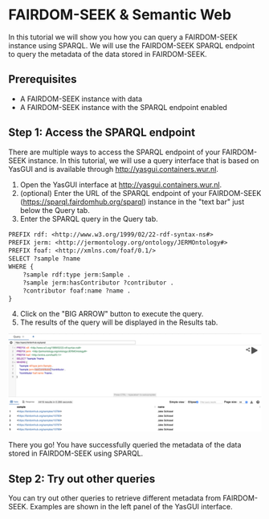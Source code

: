# FAIRDOM-SEEK & Semantic Web

In this tutorial we will show you how you can query a FAIRDOM-SEEK instance using SPARQL. We will use the FAIRDOM-SEEK SPARQL endpoint to query the metadata of the data stored in FAIRDOM-SEEK. 

## Prerequisites

- A FAIRDOM-SEEK instance with data
- A FAIRDOM-SEEK instance with the SPARQL endpoint enabled

## Step 1: Access the SPARQL endpoint

There are multiple ways to access the SPARQL endpoint of your FAIRDOM-SEEK instance. In this tutorial, we will use a query interface that is based on YasGUI and is available through http://yasgui.containers.wur.nl.

1. Open the YasGUI interface at http://yasgui.containers.wur.nl.
2. (optional) Enter the URL of the SPARQL endpoint of your FAIRDOM-SEEK (https://sparql.fairdomhub.org/sparql) instance in the "text bar" just below the Query tab.
3. Enter the SPARQL query in the Query tab.

```sparql
PREFIX rdf: <http://www.w3.org/1999/02/22-rdf-syntax-ns#>
PREFIX jerm: <http://jermontology.org/ontology/JERMOntology#>
PREFIX foaf: <http://xmlns.com/foaf/0.1/>
SELECT ?sample ?name
WHERE {
    ?sample rdf:type jerm:Sample .
    ?sample jerm:hasContributor ?contributor .
    ?contributor foaf:name ?name .
}
```

4. Click on the "BIG ARROW" button to execute the query.
5. The results of the query will be displayed in the Results tab.

![yasgui](images/results.png)

There you go! You have successfully queried the metadata of the data stored in FAIRDOM-SEEK using SPARQL.

## Step 2: Try out other queries

You can try out other queries to retrieve different metadata from FAIRDOM-SEEK. Examples are shown in the left panel of the YasGUI interface.
